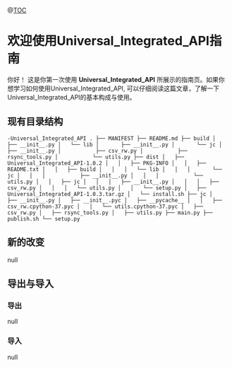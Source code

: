 @[TOC](Universal_Integrated_API)

# 欢迎使用Universal_Integrated_API指南

你好！ 这是你第一次使用 **Universal_Integrated_API** 所展示的指南页。如果你想学习如何使用Universal_Integrated_API, 可以仔细阅读这篇文章，了解一下Universal_Integrated_API的基本构成与使用。

## 现有目录结构

`
 -Universal_Integrated_API
.
├── MANIFEST
├── README.md
├── build
│   ├── __init__.py
│   └── lib
│       ├── __init__.py
│       └── jc
│           ├── __init__.py
│           ├── csv_rw.py
│           ├── rsync_tools.py
│           └── utils.py
├── dist
│   ├── Universal_Integrated_API-1.0.2
│   │   ├── PKG-INFO
│   │   ├── README.txt
│   │   ├── build
│   │   │   └── lib
│   │   │       └── jc
│   │   │           ├── __init__.py
│   │   │           └── utils.py
│   │   ├── jc
│   │   │   ├── __init__.py
│   │   │   ├── csv_rw.py
│   │   │   └── utils.py
│   │   └── setup.py
│   ├── Universal_Integrated_API-1.0.3.tar.gz
│   └── install.sh
├── jc
│   ├── __init__.py
│   ├── __init__.pyc
│   ├── __pycache__
│   │   ├── csv_rw.cpython-37.pyc
│   │   └── utils.cpython-37.pyc
│   ├── csv_rw.py
│   ├── rsync_tools.py
│   ├── utils.py
├── main.py
├── publish.sh
└── setup.py
`


## 新的改变
null


## 导出与导入

###  导出
null

### 导入
null

 [1]: http://meta.math.stackexchange.com/questions/5020/mathjax-basic-tutorial-and-quick-reference
 [2]: https://mermaidjs.github.io/
 [3]: https://mermaidjs.github.io/
 [4]: http://adrai.github.io/flowchart.js/
